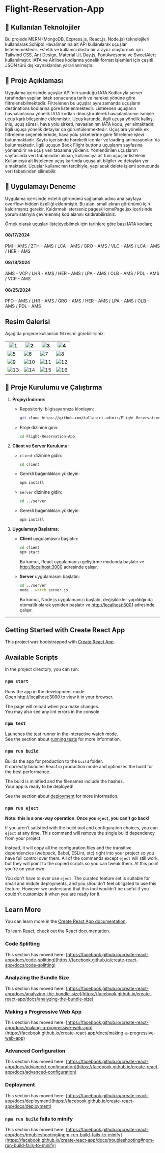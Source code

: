 # Flight-Reservation-App

## 🚀 Kullanılan Teknolojiler

Bu projede MERN (MongoDB, Express.js, React.js, Node.js) teknolojileri kullanılarak Schipol Havalimanına ait API kullanılarak uçuşlar listelenmektedir.
Estetik ve kullanıcı dostu bir arayüz oluşturmak için Tailwind CSS, Ant Design, Material UI, Day.js, FontAwesome ve SweetAlert kullanılmıştır.
IATA ve Airlines kodlarına yönelik format işlemleri için çeşitli JSON türü dış kaynaklardan yararlanılmıştır.

## 🚀 Proje Açıklaması

Uygulama içerisinde uçuşlar API'nin sunduğu IATA Kodlarıyla server tarafından yapılan istek sonucunda tarih ve hareket yönüne göre filtrelenebilmektedir. Filtrelenen bu uçuşlar aynı zamanda uçuşların destinations kodlarına göre listelenmektedir. Listelenen uçuşların havaalanlarına yönelik IATA kodları dönüştürülerek havaalanlarının ismiyle uçuş kartı bileşenine eklenmiştir. Uçuş kartında, ilgili uçuşa yönelik kalkış, iniş, uçuş süresi, hava yolu şirketi, havaalanının IATA kodu, yer almaktadır. İlgili uçuşa yönelik detaylar da görüntülenmektedir. Uçuşlara yönelik ek filtreleme seçeneklerinde, hava yolu şirketlerine göre filtreleme işlevi bulunmaktadır. Sayfa içerisinde hareketli iconlar ve loading animasyonları'da bulunmaktadır. İlgili uçuşun Book Flight buttonu uçuşlarım sayfasına yönlendirir ve uçuş veri tabanına yüklenir. Yönlendirilen uçuşlarım sayfasında veri tabanından alınan, kullanıcıya ait tüm uçuşlar listelenir. Kullanıcıya ait listelenen uçuş kartında uçuşa ait bilgiler ve detayları yer almaktadır. Uçuşlar kullanıcının tercihiyle, yapılacak delete işlemi sonucunda veri tabanından silinebilir.

## 🚀 Uygulamayı Deneme

Uygulama içerisinde estetik görünümü sağlamak adına ana sayfaya overflow-hidden özelliği eklenmiştir. Bu alanı small ekran görünümü için kaldırmanız gerekir. Kaldırmak isterseniz pages/HomePage.jsx içerisinde yorum satırıyla çevrelenmiş kod alanını kaldırabilirsiniz. 

Örnek olarak uçuşları listeleyebilmek için tarihlere göre bazı IATA kodları;

#### 08/17/2024
PMI - AMS / ZTH - AMS / LCA - AMS / GRO - AMS / VLC - AMS / LCA - AMS / HER - AMS

#### 08/18/2024
AMS - VCP / LHR - AMS / HER - AMS / LPA - AMS / OLB - AMS / PDL - AMS / VCP - AMS

#### 08/25/2024
PFO - AMS / LHR - AMS / GRO - AMS / HER - AMS / LPA - AMS / OLB - AMS / PDL - AMS


## Resim Galerisi

Aşağıda projede kullanılan 16 resmi görebilirsiniz:

| ![1](images/1.png) | ![2](images/2.png) | ![3](images/3.png) | ![4](images/4.png) |
| ------------------ | ------------------ | ------------------ | ------------------ |
| ![5](images/5.png) | ![6](images/6.png) | ![7](images/7.png) | ![8](images/8.png) |
| ![9](images/9.png) | ![10](images/10.png) | ![11](images/11.png) | ![12](images/12.png) |
| ![13](images/13.png) | ![14](images/14.png) | ![15](images/15.png) | ![16](images/16.png) |

## 🚀 Proje Kurulumu ve Çalıştırma

1. **Projeyi İndirme:**
   - Repositoriyi bilgisayarınıza klonlayın:
     ```bash
     git clone https://github.com/kullanici-adiniz/Flight-Reservation-App.git
     ```
   - Proje dizinine girin:
     ```bash
     cd Flight-Reservation-App
     ```

2. **Client ve Server Kurulumu:**
   - `client` dizinine gidin:
     ```bash
     cd client
     ```
   - Gerekli bağımlılıkları yükleyin:
     ```bash
     npm install
     ```
   - `server` dizinine gidin:
     ```bash
     cd ../server
     ```
   - Gerekli bağımlılıkları yükleyin:
     ```bash
     npm install
     ```

3. **Uygulamayı Başlatma:**
   - **Client** uygulamasını başlatın:
     ```bash
     cd client
     npm start
     ```
     Bu komut, React uygulamanızı geliştirme modunda başlatır ve [http://localhost:3000](http://localhost:3000) adresinde çalışır.

   - **Server** uygulamasını başlatın:
     ```bash
     cd ../server
     node --watch server.js
     ```
     Bu komut, Node.js uygulamanızı başlatır, değişiklikler yapıldığında otomatik olarak yeniden başlatır ve [http://localhost:5001](http://localhost:5001) adresinde çalışır.

---

## Getting Started with Create React App

This project was bootstrapped with [Create React App](https://github.com/facebook/create-react-app).

## Available Scripts

In the project directory, you can run:

### `npm start`

Runs the app in the development mode.\
Open [http://localhost:3000](http://localhost:3000) to view it in your browser.

The page will reload when you make changes.\
You may also see any lint errors in the console.

### `npm test`

Launches the test runner in the interactive watch mode.\
See the section about [running tests](https://facebook.github.io/create-react-app/docs/running-tests) for more information.

### `npm run build`

Builds the app for production to the `build` folder.\
It correctly bundles React in production mode and optimizes the build for the best performance.

The build is minified and the filenames include the hashes.\
Your app is ready to be deployed!

See the section about [deployment](https://facebook.github.io/create-react-app/docs/deployment) for more information.

### `npm run eject`

**Note: this is a one-way operation. Once you `eject`, you can't go back!**

If you aren't satisfied with the build tool and configuration choices, you can `eject` at any time. This command will remove the single build dependency from your project.

Instead, it will copy all the configuration files and the transitive dependencies (webpack, Babel, ESLint, etc) right into your project so you have full control over them. All of the commands except `eject` will still work, but they will point to the copied scripts so you can tweak them. At this point you're on your own.

You don't have to ever use `eject`. The curated feature set is suitable for small and middle deployments, and you shouldn't feel obligated to use this feature. However we understand that this tool wouldn't be useful if you couldn't customize it when you are ready for it.

## Learn More

You can learn more in the [Create React App documentation](https://facebook.github.io/create-react-app/docs/getting-started).

To learn React, check out the [React documentation](https://reactjs.org/).

### Code Splitting

This section has moved here: [https://facebook.github.io/create-react-app/docs/code-splitting](https://facebook.github.io/create-react-app/docs/code-splitting)

### Analyzing the Bundle Size

This section has moved here: [https://facebook.github.io/create-react-app/docs/analyzing-the-bundle-size](https://facebook.github.io/create-react-app/docs/analyzing-the-bundle-size)

### Making a Progressive Web App

This section has moved here: [https://facebook.github.io/create-react-app/docs/making-a-progressive-web-app](https://facebook.github.io/create-react-app/docs/making-a-progressive-web-app)

### Advanced Configuration

This section has moved here: [https://facebook.github.io/create-react-app/docs/advanced-configuration](https://facebook.github.io/create-react-app/docs/advanced-configuration)

### Deployment

This section has moved here: [https://facebook.github.io/create-react-app/docs/deployment](https://facebook.github.io/create-react-app/docs/deployment)

### `npm run build` fails to minify

This section has moved here: [https://facebook.github.io/create-react-app/docs/troubleshooting#npm-run-build-fails-to-minify](https://facebook.github.io/create-react-app/docs/troubleshooting#npm-run-build-fails-to-minify)
